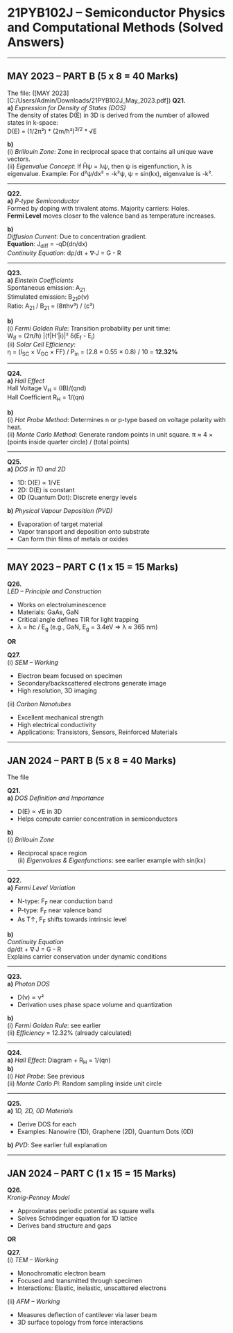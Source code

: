 # 21PYB102J – Semiconductor Physics and Computational Methods (Solved Answers)

---

## MAY 2023 – PART B (5 x 8 = 40 Marks)

The file: ([MAY 2023][C:/Users/Admin/Downloads/21PYB102J_May_2023.pdf])
**Q21.**  
**a)** *Expression for Density of States (DOS)*  
The density of states D(E) in 3D is derived from the number of allowed states in k-space:  
D(E) = (1/2π²) * (2m/ħ²)<sup>3/2</sup> * √E  

**b)**  
(i) *Brillouin Zone*: Zone in reciprocal space that contains all unique wave vectors.  
(ii) *Eigenvalue Concept*: If Ĥψ = λψ, then ψ is eigenfunction, λ is eigenvalue. Example: For d²ψ/dx² = -k²ψ, ψ = sin(kx), eigenvalue is -k².

---

**Q22.**  
**a)** *P-type Semiconductor*  
Formed by doping with trivalent atoms. Majority carriers: Holes.  
**Fermi Level** moves closer to the valence band as temperature increases.

**b)**  
*Diffusion Current*: Due to concentration gradient.  
**Equation**: J<sub>diff</sub> = -qD(dn/dx)  
*Continuity Equation*: dρ/dt + ∇·J = G - R  

---

**Q23.**  
**a)** *Einstein Coefficients*  
Spontaneous emission: A<sub>21</sub>  
Stimulated emission: B<sub>21</sub>ρ(ν)  
Ratio: A<sub>21</sub> / B<sub>21</sub> = (8πhν³) / (c³)

**b)**  
(i) *Fermi Golden Rule*: Transition probability per unit time:  
W<sub>if</sub> = (2π/ħ) |⟨f|H'|i⟩|² δ(E<sub>f</sub> - E<sub>i</sub>)  
(ii) *Solar Cell Efficiency*:  
η = (I<sub>SC</sub> × V<sub>OC</sub> × FF) / P<sub>in</sub> = (2.8 × 0.55 × 0.8) / 10 = **12.32%**

---

**Q24.**  
**a)** *Hall Effect*  
Hall Voltage V<sub>H</sub> = (IB)/(qnd)  
Hall Coefficient R<sub>H</sub> = 1/(qn)

**b)**  
(i) *Hot Probe Method*: Determines n or p-type based on voltage polarity with heat.  
(ii) *Monte Carlo Method*: Generate random points in unit square. π ≈ 4 × (points inside quarter circle) / (total points)

---

**Q25.**  
**a)** *DOS in 1D and 2D*  
- 1D: D(E) ∝ 1/√E  
- 2D: D(E) is constant  
- 0D (Quantum Dot): Discrete energy levels

**b)** *Physical Vapour Deposition (PVD)*  
- Evaporation of target material  
- Vapor transport and deposition onto substrate  
- Can form thin films of metals or oxides

---

## MAY 2023 – PART C (1 x 15 = 15 Marks)

**Q26.**  
*LED – Principle and Construction*  
- Works on electroluminescence  
- Materials: GaAs, GaN  
- Critical angle defines TIR for light trapping  
- λ = hc / E<sub>g</sub> (e.g., GaN, E<sub>g</sub> = 3.4eV ⇒ λ ≈ 365 nm)

**OR**

**Q27.**  
(i) *SEM – Working*  
- Electron beam focused on specimen  
- Secondary/backscattered electrons generate image  
- High resolution, 3D imaging

(ii) *Carbon Nanotubes*  
- Excellent mechanical strength  
- High electrical conductivity  
- Applications: Transistors, Sensors, Reinforced Materials

---

## JAN 2024 – PART B (5 x 8 = 40 Marks)

The file

**Q21.**  
**a)** *DOS Definition and Importance*  
- D(E) ∝ √E in 3D  
- Helps compute carrier concentration in semiconductors

**b)**  
(i) *Brillouin Zone*  
- Reciprocal space region  
(ii) *Eigenvalues & Eigenfunctions*: see earlier example with sin(kx)

---

**Q22.**  
**a)** *Fermi Level Variation*  
- N-type: F<sub>F</sub> near conduction band  
- P-type: F<sub>F</sub> near valence band  
- As T↑, F<sub>F</sub> shifts towards intrinsic level

**b)**  
*Continuity Equation*  
dρ/dt + ∇·J = G - R  
Explains carrier conservation under dynamic conditions

---

**Q23.**  
**a)** *Photon DOS*  
- D(ν) ∝ ν²  
- Derivation uses phase space volume and quantization

**b)**  
(i) *Fermi Golden Rule*: see earlier  
(ii) *Efficiency* = 12.32% (already calculated)

---

**Q24.**  
**a)** *Hall Effect*: Diagram + R<sub>H</sub> = 1/(qn)  
**b)**  
(i) *Hot Probe*: See previous  
(ii) *Monte Carlo Pi*: Random sampling inside unit circle

---

**Q25.**  
**a)** *1D, 2D, 0D Materials*  
- Derive DOS for each  
- Examples: Nanowire (1D), Graphene (2D), Quantum Dots (0D)

**b)** *PVD*: See earlier full explanation

---

## JAN 2024 – PART C (1 x 15 = 15 Marks)

**Q26.**  
*Kronig-Penney Model*  
- Approximates periodic potential as square wells  
- Solves Schrödinger equation for 1D lattice  
- Derives band structure and gaps

**OR**

**Q27.**  
(i) *TEM – Working*  
- Monochromatic electron beam  
- Focused and transmitted through specimen  
- Interactions: Elastic, inelastic, unscattered electrons

(ii) *AFM – Working*  
- Measures deflection of cantilever via laser beam  
- 3D surface topology from force interactions
